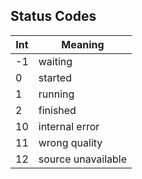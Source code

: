 ## Status Codes

| Int | Meaning |
|---|---|
| -1 | waiting |
| 0 | started |
| 1 | running |
| 2 | finished |
| 10 | internal error |
| 11 | wrong quality |
| 12 | source unavailable |

